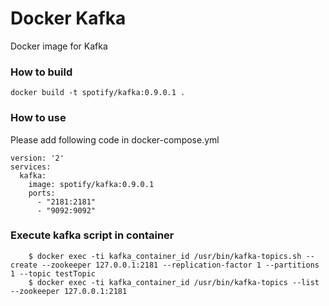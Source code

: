 Docker Kafka
===============
Docker image for Kafka

### How to build

    docker build -t spotify/kafka:0.9.0.1 .

### How to use
Please add following code in docker-compose.yml

```
version: '2'
services:
  kafka:
    image: spotify/kafka:0.9.0.1
    ports:
      - "2181:2181"
      - "9092:9092"
```

### Execute kafka script in container

```
    $ docker exec -ti kafka_container_id /usr/bin/kafka-topics.sh --create --zookeeper 127.0.0.1:2181 --replication-factor 1 --partitions 1 --topic testTopic
    $ docker exec -ti kafka_container_id /usr/bin/kafka-topics --list --zookeeper 127.0.0.1:2181
```